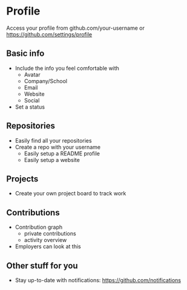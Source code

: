 # Profile

Access your profile from github.com/your-username or https://github.com/settings/profile

## Basic info

- Include the info you feel comfortable with
  - Avatar
  - Company/School
  - Email
  - Website
  - Social
- Set a status

## Repositories

- Easily find all your repositories
- Create a repo with your username
  - Easily setup a README profile
  - Easily setup a website

## Projects

- Create your own project board to track work

## Contributions

- Contribution graph
  - private contributions
  - activity overview
- Employers can look at this

## Other stuff for you

- Stay up-to-date with notifications: https://github.com/notifications